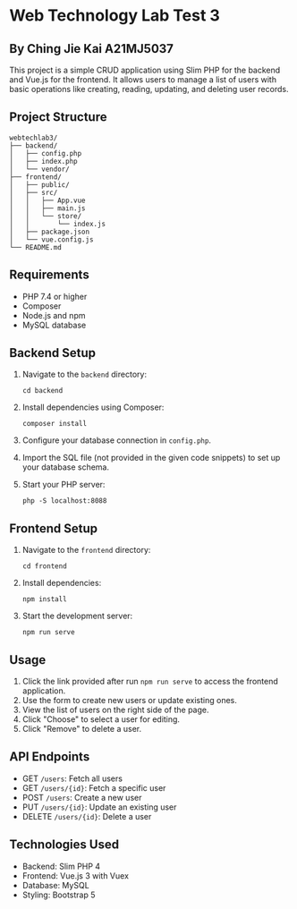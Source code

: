 # Web Technology Lab Test 3 

## By Ching Jie Kai A21MJ5037

This project is a simple CRUD application using Slim PHP for the backend and Vue.js for the frontend. It allows users to manage a list of users with basic operations like creating, reading, updating, and deleting user records.

## Project Structure

```
webtechlab3/
├── backend/
│   ├── config.php
│   ├── index.php
│   └── vendor/
├── frontend/
│   ├── public/
│   ├── src/
│   │   ├── App.vue
│   │   ├── main.js
│   │   └── store/
│   │       └── index.js
│   ├── package.json
│   └── vue.config.js
└── README.md
```

## Requirements

- PHP 7.4 or higher
- Composer
- Node.js and npm
- MySQL database

## Backend Setup

1. Navigate to the `backend` directory:
   ```
   cd backend
   ```

2. Install dependencies using Composer:
   ```
   composer install
   ```

3. Configure your database connection in `config.php`.

4. Import the SQL file (not provided in the given code snippets) to set up your database schema.

5. Start your PHP server:
   ```
   php -S localhost:8088
   ```

## Frontend Setup

1. Navigate to the `frontend` directory:
   ```
   cd frontend
   ```

2. Install dependencies:
   ```
   npm install
   ```

3. Start the development server:
   ```
   npm run serve
   ```

## Usage

1. Click the link provided after run `npm run serve` to access the frontend application.
2. Use the form to create new users or update existing ones.
3. View the list of users on the right side of the page.
4. Click "Choose" to select a user for editing.
5. Click "Remove" to delete a user.

## API Endpoints

- GET `/users`: Fetch all users
- GET `/users/{id}`: Fetch a specific user
- POST `/users`: Create a new user
- PUT `/users/{id}`: Update an existing user
- DELETE `/users/{id}`: Delete a user

## Technologies Used

- Backend: Slim PHP 4
- Frontend: Vue.js 3 with Vuex
- Database: MySQL
- Styling: Bootstrap 5
